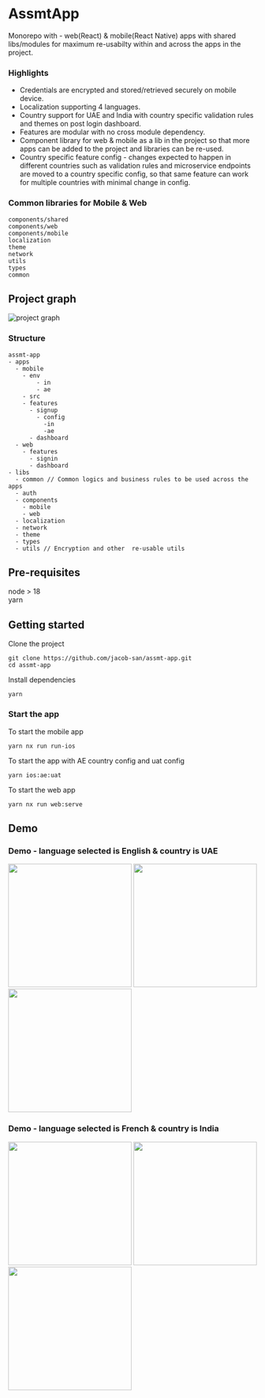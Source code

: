 # AssmtApp

Monorepo with - web(React) & mobile(React Native) apps with shared libs/modules for maximum re-usabilty within and across the apps in the project.

### Highlights

- Credentials are encrypted and stored/retrieved securely on mobile device.
- Localization supporting 4 languages.
- Country support for UAE and India with country specific validation rules and themes on post login dashboard.
- Features are modular with no cross module dependency.
- Component library for web & mobile as a lib in the project so that more apps can be added to the project and libraries can be re-used. 
- Country specific feature config - changes expected to happen in different countries such as validation rules and microservice endpoints are moved to a country specific config, so that same feature can work for multiple countries with minimal change in config. 

### Common libraries for Mobile & Web
```
components/shared
components/web
components/mobile
localization
theme
network
utils
types
common
```

## Project graph

![project graph](demo/project-graph.png)

### Structure 

```
assmt-app
- apps
  - mobile
    - env
        - in
        - ae
    - src
    - features
      - signup
        - config
          -in
          -ae
      - dashboard
  - web
    - features
      - signin
      - dashboard
- libs
  - common // Common logics and business rules to be used across the apps
  - auth
  - components
    - mobile
    - web
  - localization
  - network
  - theme 
  - types
  - utils // Encryption and other  re-usable utils
```

## Pre-requisites

node > 18 <br />
yarn

## Getting started

Clone the project

```
git clone https://github.com/jacob-san/assmt-app.git
cd assmt-app
```

Install dependencies

```
yarn
```

### Start the app

To start the mobile app

```
yarn nx run run-ios
```

To start the app with AE country config and uat config

```
yarn ios:ae:uat
```

To start the web app

```
yarn nx run web:serve
```

## Demo

### Demo - language selected is English & country is UAE

<div style="display: 'inline-block'">
<img src="demo/ae_en.gif" width="250" />
<img src="demo/en_success.png" width="250" />
<img src="demo/ae_en.png" width="250" />
</div>


### Demo - language selected is French & country is India

<div style="display: 'inline-block'">
<img src="demo/in_fr.gif" width="250" />
<img src="demo/fr_success.png" width="250" />
<img src="demo/in_fr.png" width="250" />
</div>